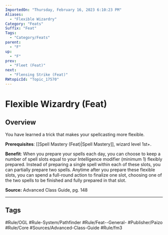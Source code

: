 ```yaml
---
ImportedOn: "Thursday, February 16, 2023 6:10:23 PM"
Aliases:
  - "Flexible Wizardry"
Category: "Feats"
Suffix: "Feat"
Tags:
  - "Category/Feats"
parent:
  - "F"
up:
  - "F"
prev:
  - "Fleet (Feat)"
next:
  - "Flensing Strike (Feat)"
RWtopicId: "Topic_17570"
---
```

# Flexible Wizardry (Feat)
## Overview
You have learned a trick that makes your spellcasting more flexible.

**Prerequisites**: [[Spell Mastery (Feat)|Spell Mastery]], wizard level 1st+.

**Benefit**: When you prepare your spells each day, you can choose to keep a number of spell slots equal to your Intelligence modifier (minimum 1) flexibly prepared. Instead of preparing a single spell within each of these slots, you can partially prepare two spells. Anytime after you prepare these flexible slots, you can spend a full-round action to finalize one slot, choosing one of the two spells to be finished and fully prepared in that slot.

**Source:** Advanced Class Guide, pg. 148


---
## Tags
#Rule/OGL #Rule-System/Pathfinder #Rule/Feat--General- #Publisher/Paizo #Rule/Core #Sources/Advanced-Class-Guide #Rule/fm3

